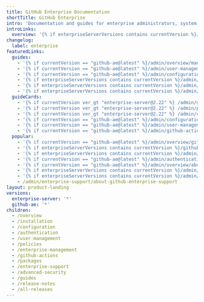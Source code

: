 ```yaml
---
title: GitHub Enterprise Documentation
shortTitle: GitHub Enterprise
intro: 'Documentation and guides for enterprise administrators, system administrators, and security specialists who {% if enterpriseServerVersions contains currentVersion %}deploy, {% endif %}configure{% if enterpriseServerVersions contains currentVersion %},{% endif %} and manage {% data variables.product.product_name %}.'
introLinks:
  overview: '{% if enterpriseServerVersions contains currentVersion %}/admin/overview/system-overview{% elsif currentVersion == "github-ae@latest" %}/admin/overview/about-github-ae{% endif %}'
changelog:
  label: enterprise
featuredLinks:
  guides:
    - '{% if currentVersion == "github-ae@latest" %}/admin/overview/managing-billing-for-your-enterprise{% endif %}'
    - '{% if currentVersion == "github-ae@latest" %}/admin/user-management/auditing-users-across-your-enterprise{% endif %}'
    - '{% if currentVersion == "github-ae@latest" %}/admin/configuration/restricting-network-traffic-to-your-enterprise{% endif %}'
    - '{% if enterpriseServerVersions contains currentVersion %}/admin/configuration/configuring-backups-on-your-appliance{% endif %}'
    - '{% if enterpriseServerVersions contains currentVersion %}/admin/enterprise-management/creating-a-high-availability-replica{% endif %}'
    - '{% if enterpriseServerVersions contains currentVersion %}/admin/enterprise-management/upgrading-github-enterprise-server{% endif %}'
  guideCards:
    - '{% if currentVersion ver_gt "enterprise-server@2.22" %} /admin/github-actions/getting-started-with-github-actions-for-github-enterprise-server {% elsif currentVersion ver_lt "enterprise-server@3.0" %} /admin/enterprise-management/upgrading-github-enterprise-server {% endif %}'
    - '{% if currentVersion ver_gt "enterprise-server@2.22" %} /admin/packages/getting-started-with-github-packages-for-your-enterprise {% elsif currentVersion ver_lt "enterprise-server@3.0" %} /admin/user-management/customizing-user-messages-for-your-enterprise {% endif %}'
    - '{% if currentVersion ver_gt "enterprise-server@2.22" %} /admin/configuration/configuring-advanced-security-features {% elsif currentVersion ver_lt "enterprise-server@3.0" %} /admin/installation/setting-up-a-staging-instance {% endif %}'
    - '{% if currentVersion == "github-ae@latest" %}/admin/configuration/initializing-github-ae{% endif %}'
    - '{% if currentVersion == "github-ae@latest" %}/admin/user-management/customizing-user-messages-for-your-enterprise{% endif %}'
    - '{% if currentVersion == "github-ae@latest" %}/admin/github-actions/getting-started-with-github-actions-for-github-ae{% endif %}'
  popular:
    - '{% if currentVersion == "github-ae@latest" %}/admin/overview/github-ae-release-notes{% endif %}'
    - '{% if enterpriseServerVersions contains currentVersion %}/github/getting-started-with-github/setting-up-a-trial-of-github-enterprise-server{% endif %}'
    - '{% if enterpriseServerVersions contains currentVersion %}/admin/installation{% endif %}'
    - '{% if currentVersion == "github-ae@latest" %}/admin/authentication/configuring-authentication-and-provisioning-for-your-enterprise-using-azure-ad{% endif %}'
    - '{% if currentVersion == "github-ae@latest" %}/admin/overview/about-upgrades-to-new-releases{% endif %}'
    - '{% if enterpriseServerVersions contains currentVersion %}/admin/overview/managing-your-github-enterprise-license{% endif %}'
    - '{% if enterpriseServerVersions contains currentVersion %}/admin/configuration/command-line-utilities{% endif %}'
    - /admin/enterprise-support/about-github-enterprise-support
layout: product-landing
versions:
  enterprise-server: '*'
  github-ae: '*'
children:
  - /overview
  - /installation
  - /configuration
  - /authentication
  - /user-management
  - /policies
  - /enterprise-management
  - /github-actions
  - /packages
  - /enterprise-support
  - /advanced-security
  - /guides
  - /release-notes
  - /all-releases
---
```

<!-- . -->
<!-- . -->
<!-- . -->
<!-- . -->
<!-- . -->
<!-- . -->
<!-- . -->
<!-- . -->
<!-- . -->
<!-- . -->
<!-- . -->
